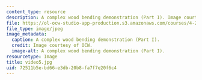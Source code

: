 ```yaml
---
content_type: resource
description: A complex wood bending demonstration (Part I). Image courtesy of OCW.
file: https://ol-ocw-studio-app-production.s3.amazonaws.com/courses/4-296-furniture-making-spring-2005/72511b5ebd66e3db20b8fa7f7e20f6c4_video5.jpg
file_type: image/jpeg
image_metadata:
  caption: A complex wood bending demonstration (Part I).
  credit: Image courtesy of OCW.
  image-alt: A complex wood bending demonstration (Part I).
resourcetype: Image
title: video5.jpg
uid: 72511b5e-bd66-e3db-20b8-fa7f7e20f6c4
---
```

